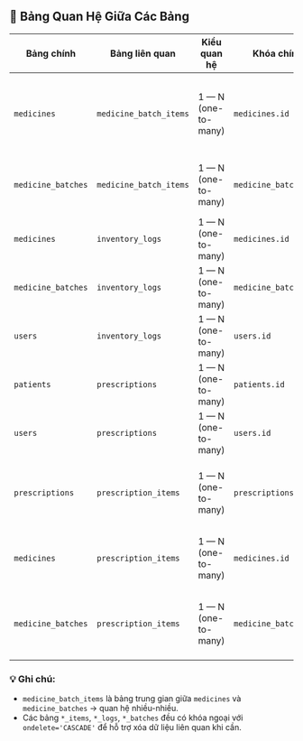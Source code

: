 ## 🔗 Bảng Quan Hệ Giữa Các Bảng

| Bảng chính         | Bảng liên quan         | Kiểu quan hệ        | Khóa chính             | Khóa ngoại                          | Mô tả                                                         |
|--------------------|------------------------|---------------------|-------------------------|--------------------------------------|---------------------------------------------------------------|
| `medicines`        | `medicine_batch_items` | 1 — N (one-to-many) | `medicines.id`          | `medicine_batch_items.medicine_id`  | Một loại thuốc có thể xuất hiện trong nhiều lô thuốc           |
| `medicine_batches` | `medicine_batch_items` | 1 — N (one-to-many) | `medicine_batches.id`   | `medicine_batch_items.batch_id`     | Một lô thuốc có thể chứa nhiều loại thuốc                      |
| `medicines`        | `inventory_logs`       | 1 — N (one-to-many) | `medicines.id`          | `inventory_logs.medicine_id`        | Lưu lịch sử nhập/xuất thuốc                                   |
| `medicine_batches` | `inventory_logs`       | 1 — N (one-to-many) | `medicine_batches.id`   | `inventory_logs.batch_id`           |                                                               |
| `users`            | `inventory_logs`       | 1 — N (one-to-many) | `users.id`              | `inventory_logs.performed_by`       | Ai thực hiện hành động nhập/xuất                              |
| `patients`         | `prescriptions`        | 1 — N (one-to-many) | `patients.id`           | `prescriptions.patient_id`          | Một bệnh nhân có nhiều đơn thuốc                              |
| `users`            | `prescriptions`        | 1 — N (one-to-many) | `users.id`              | `prescriptions.doctor_id`           | Bác sĩ kê đơn                                                 |
| `prescriptions`    | `prescription_items`   | 1 — N (one-to-many) | `prescriptions.id`      | `prescription_items.prescription_id`| Một đơn thuốc gồm nhiều dòng thuốc                            |
| `medicines`        | `prescription_items`   | 1 — N (one-to-many) | `medicines.id`          | `prescription_items.medicine_id`    | Mỗi dòng đơn thuốc chứa một loại thuốc                        |
| `medicine_batches` | `prescription_items`   | 1 — N (one-to-many) | `medicine_batches.id`   | `prescription_items.batch_id`       | Mỗi dòng đơn thuốc ghi rõ thuốc lấy từ lô nào                 |

### 💡 Ghi chú:
- `medicine_batch_items` là bảng trung gian giữa `medicines` và `medicine_batches` → quan hệ nhiều-nhiều.
- Các bảng `*_items`, `*_logs`, `*_batches` đều có khóa ngoại với `ondelete='CASCADE'` để hỗ trợ xóa dữ liệu liên quan khi cần.
